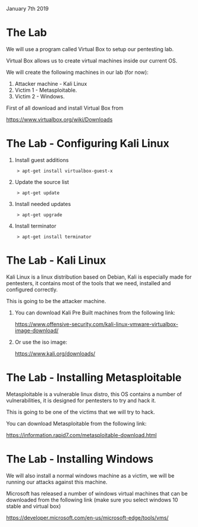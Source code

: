 January 7th 2019

# The Lab

We will use a program called Virtual Box to setup our pentesting lab.

Virtual Box allows us to create virtual machines inside our current OS.

We will create the following machines in our lab (for now):

1. Attacker machine - Kali Linux
2. Victim 1 - Metasploitable.
3. Victim 2 - Windows.

First of all download and install Virtual Box from

   https://www.virtualbox.org/wiki/Downloads

# The Lab - Configuring Kali Linux

1. Install guest additions

```
    > apt-get install virtualbox-guest-x
```
2. Update the source list

```
    > apt-get update
```
3. Install needed updates

```
    > apt-get upgrade
```
4. Install terminator
```
    > apt-get install terminator
```

# The Lab - Kali Linux

Kali Linux is a linux distribution based on Debian, Kali is especially made for
pentesters, it contains most of the tools that we need, installed and configured
correctly.

This is going to be the attacker machine.

1. You can download Kali Pre Built machines from the following link:

      https://www.offensive-security.com/kali-linux-vmware-virtualbox-image-download/

2. Or use the iso image:

      https://www.kali.org/downloads/

# The Lab - Installing Metasploitable

Metasploitable is a vulnerable linux distro, this OS contains a number of
vulnerabilities, it is designed for pentesters to try and hack it.

This is going to be one of the victims that we will try to hack.

You can download Metasploitable from the following link:

   https://information.rapid7.com/metasploitable-download.html


# The Lab - Installing Windows

We will also install a normal windows machine as a victim, we will be
running our attacks against this machine.

Microsoft has released a number of windows virtual machines that can
be downloaded from the following link (make sure you select windows 10
stable and virtual box)

https://developer.microsoft.com/en-us/microsoft-edge/tools/vms/

<!--stackedit_data:
eyJoaXN0b3J5IjpbLTE1MTY2MDA2MTYsMTcyNzIzMjk5NSwtMT
MzOTk4MDY3MV19
-->